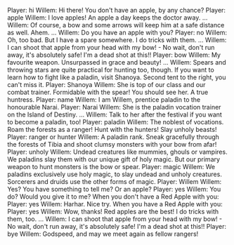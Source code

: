 Player: hi
Willem: Hi there! You don't have an apple, by any chance?
Player: apple
Willem: I love apples! An apple a day keeps the doctor away. ...
Willem: Of course, a bow and some arrows will keep him at a safe distance as well. Ahem. ...
Willem: Do you have an apple with you?
Player: no
Willem: Oh, too bad. But I have a spare somewhere. I do tricks with them. ...
Willem: I can shoot that apple from your head with my bow! - No wait, don't run away, it's absolutely safe! I'm a dead shot at this!!
Player: bow
Willem: My favourite weapon. Unsurpassed in grace and beauty! ...
Willem: Spears and throwing stars are quite practical for hunting too, though. If you want to learn how to fight like a paladin, visit Shanoya. Second tent to the right, you can't miss it.
Player: Shanoya
Willem: She is top of our class and our combat trainer. Formidable with the spear! You should see her. A true huntress.
Player: name
Willem: I am Willem, prentice paladin to the honourable Narai.
Player: Narai
Willem: She is the paladin vocation trainer on the Island of Destiny. ...
Willem: Talk to her after the festival if you want to become a paladin, too!
Player: paladin
Willem: The noblest of vocations. Roam the forests as a ranger! Hunt with the hunters! Slay unholy beasts!
Player: ranger or hunter
Willem: A paladin rank. Sneak gracefully through the forests of Tibia and shoot clumsy monsters with your bow from afar!
Player: unholy
Willem: Undead creatures like mummies, ghouls or vampires. We paladins slay them with our unique gift of holy magic. But our primary weapon to hunt monsters is the bow or spear.
Player: magic
Willem: We paladins exclusively use holy magic, to slay undead and unholy creatures. Sorcerers and druids use the other forms of magic.
Player: Willem
Willem: Yes? You have something to tell me? Or an apple?
Player: yes
Willem: You do? Would you give it to me?
When you don't have a Red Apple with you:
Player: yes
Willem: Harhar. Nice try.
When you have a Red Apple with you:
Player: yes
Willem: Wow, thanks! <crunch> Red apples are the best! I do tricks with them, too. ...
Willem: I can shoot that apple from your head with my bow! - No wait, don't run away, it's absolutely safe! I'm a dead shot at this!!
Player: bye
Willem: Godspeed, and may we meet again as fellow rangers!
